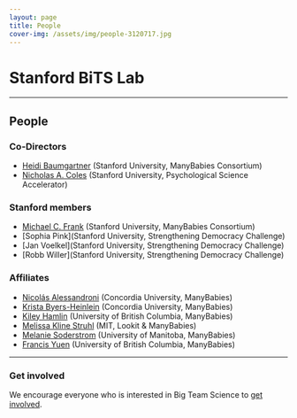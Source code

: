 ```yaml
---
layout: page
title: People
cover-img: /assets/img/people-3120717.jpg
---
```



# Stanford BiTS Lab

***

## People

### Co-Directors
* [Heidi Baumgartner]() (Stanford University, ManyBabies Consortium)
* [Nicholas A. Coles]() (Stanford University, Psychological Science Accelerator)

### Stanford members
* [Michael C. Frank](https://web.stanford.edu/~mcfrank/) (Stanford University, ManyBabies Consortium)
* [Sophia Pink](Stanford University, Strengthening Democracy Challenge)
* [Jan Voelkel](Stanford University, Strengthening Democracy Challenge)
* [Robb Willer](Stanford University, Strengthening Democracy Challenge)

### Affiliates
* [Nicolás Alessandroni](http://infantresearch.ca/team) (Concordia University, ManyBabies)
* [Krista Byers-Heinlein](https://www.concordia.ca/artsci/psychology/faculty.html?fpid=krista-byers-heinlein) (Concordia University, ManyBabies)
* [Kiley Hamlin](https://psych.ubc.ca/profile/kiley-hamlin/) (University of British Columbia, ManyBabies)
* [Melissa Kline Struhl](http://www.melissaklinestruhl.com) (MIT, Lookit & ManyBabies)
* [Melanie Soderstrom](https://home.cc.umanitoba.ca/~soderstr/) (University of Manitoba, ManyBabies)
* [Francis Yuen](https://cic.psych.ubc.ca/) (University of British Columbia, ManyBabies)


***


### Get involved
We encourage everyone who is interested in Big Team Science to [get involved]({{site.baseurl}}/get_involved/).



